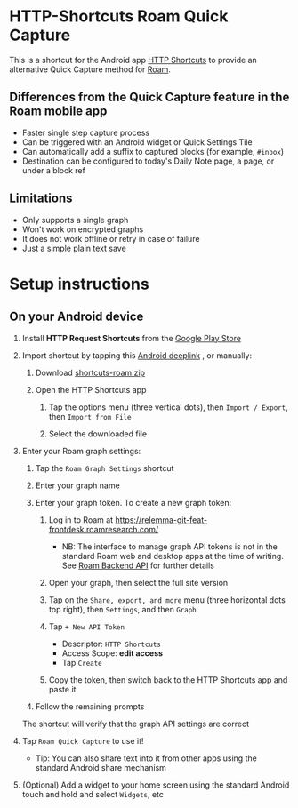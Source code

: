 # HTTP-Shortcuts Roam Quick Capture

This is a shortcut for the Android app [HTTP Shortcuts](https://http-shortcuts.rmy.ch/)
 to provide an alternative Quick Capture method for [Roam](https://roamresearch.com/).

## Differences from the Quick Capture feature in the Roam mobile app

 * Faster single step capture process
 * Can be triggered with an Android widget or Quick Settings Tile
 * Can automatically add a suffix to captured blocks (for example, `#inbox`)
 * Destination can be configured to today's Daily Note page, a page, or under a block ref

## Limitations

 * Only supports a single graph
 * Won't work on encrypted graphs
 * It does not work offline or retry in case of failure
 * Just a simple plain text save

# Setup instructions

## On your Android device
 1. Install **HTTP Request Shortcuts** from the [Google Play Store](https://play.google.com/store/apps/details?id=ch.rmy.android.http_shortcuts)


 1. Import shortcut by tapping this [Android deeplink](http-shortcuts://import?url=https%3A%2F%2Fgithub.com%2Fegalanos%2FHTTP-Shortcuts-Roam%2Freleases%2Flatest%2Fdownload%2Fshortcuts-roam.zip)
    , or manually:

     1. Download [shortcuts-roam.zip](https://github.com/egalanos/HTTP-Shortcuts-Roam/releases/latest/download/shortcuts-roam.zip)

     1. Open the HTTP Shortcuts app

         1. Tap the options menu (three vertical dots), then `Import / Export`, 
         then `Import from File`

         1. Select the downloaded file

 1. Enter your Roam graph settings:

    1. Tap the `Roam Graph Settings` shortcut

    1. Enter your graph name

    1. Enter your graph token. To create a new graph token:

         1. Log in to Roam at https://relemma-git-feat-frontdesk.roamresearch.com/
             * NB: The interface to manage graph API tokens is not in the
               standard Roam web and desktop apps at the time of writing. See
               [Roam Backend API](https://roamresearch.com/#/app/developer-documentation/page/W4Po8pcHQ)
               for further details

         1. Open your graph, then select the full site version

         1. Tap on the `Share, export, and more` menu (three horizontal dots top right),
            then `Settings`, and then `Graph`

         1. Tap `+ New API Token`
            * Descriptor: `HTTP Shortcuts`
            * Access Scope: **edit access**
            * Tap `Create`

         1. Copy the token, then switch back to the HTTP Shortcuts app and paste it 

    1. Follow the remaining prompts

    The shortcut will verify that the graph API settings are correct

 1. Tap `Roam Quick Capture` to use it!
    * Tip: You can also share text into it from other apps using the standard Android
      share mechanism

 1. (Optional) Add a widget to your home screen using the standard Android touch
    and hold and select `Widgets`, etc